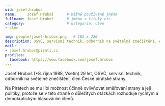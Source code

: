 ```yaml
---
uid: josef.hrubos
name:     Josef Hruboš  	# běžně používáné jméno
fullname: Josef Hruboš  	# jméno s tituly etc.
category:                   # kategorie: clen
- clen

img: people/josef-hrubos.png   # 165 x 220
description: OSVČ, servisní technik, odborník na světelné znečištění. # kratký popis, max 160 znaků
mail:
- josef.hrubos@pirati.cz
profiles:
  facebook: https://www.facebook.com/josef.hrubos
---
```


Josef Hruboš (*8. října 1988, Vsetín) 29 let, OSVČ, servisní technik, odborník na světelné znečištění, člen České pirátské strany.

Na Pirátech se mu líbí možnost účinně ovlivňovat směřování strany a její politiky, protože se v této straně o důležitých otázkách rozhoduje rychlým a demokratickým hlasováním členů.
